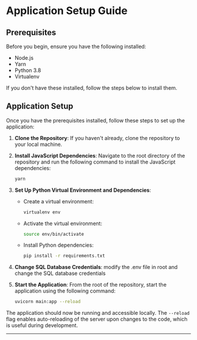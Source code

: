 # Application Setup Guide

## Prerequisites

Before you begin, ensure you have the following installed:
- Node.js
- Yarn
- Python 3.8
- Virtualenv

If you don't have these installed, follow the steps below to install them.

## Application Setup

Once you have the prerequisites installed, follow these steps to set up the application:

1. **Clone the Repository**: If you haven't already, clone the repository to your local machine.

2. **Install JavaScript Dependencies**: Navigate to the root directory of the repository and run the following command to install the JavaScript dependencies:
   ```bash
   yarn
   ```

3. **Set Up Python Virtual Environment and Dependencies**:
   - Create a virtual environment:
     ```bash
     virtualenv env
     ```
   - Activate the virtual environment:
     ```bash
     source env/bin/activate
     ```
   - Install Python dependencies:
     ```bash
     pip install -r requirements.txt
     ```

4. **Change SQL Database Credentials**: modify the .env file in root and change the SQL database credentials

5. **Start the Application**: From the root of the repository, start the application using the following command:
   ```bash
   uvicorn main:app --reload
   ```

The application should now be running and accessible locally. The `--reload` flag enables auto-reloading of the server upon changes to the code, which is useful during development.

---
